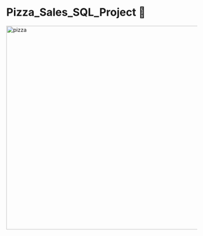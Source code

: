 # Pizza_Sales_SQL_Project 🍕
<img width="540" alt="pizza" src="https://github.com/user-attachments/assets/08624f21-9c04-4779-a2f1-5c9a8636b438">

